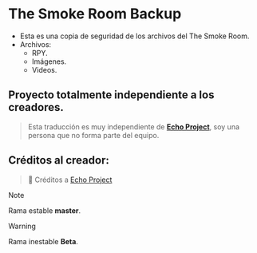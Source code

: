 # The Smoke Room Backup

- Esta es una copia de seguridad de los archivos del The Smoke Room.
- Archivos:
    - RPY.
    - Imágenes.
    - Videos.
    
## Proyecto totalmente independiente a los creadores.

> Esta traducción es muy independiente de [**Echo Project**](https://echoproject.itch.io/), soy una persona que no forma parte del equipo.
> 

## Créditos al creador:

> 📖 Créditos a [Echo Project](https://echoproject.itch.io/)
> 

> [!NOTE]
> Rama estable **master**.

> [!WARNING]
> Rama inestable **Beta**.
